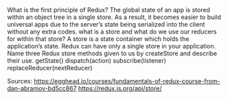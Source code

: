 What is the first principle of Redux?
  The global state of an app is stored within an object tree in a single store. As a result, it becomes easier to build universal apps due to the server’s state being serialized into the client without any extra codes.
what is a store and what do we use our reducers for within that store?
  A store is a state container which holds the application’s state. Redux can have only a single store in your application.
Name three Redux store methods given to us by createStore and describe their use.
  getState()
  dispatch(action)
  subscribe(listener)
  replaceReducer(nextReducer)
  
  Sources: https://egghead.io/courses/fundamentals-of-redux-course-from-dan-abramov-bd5cc867
  https://redux.js.org/api/store/
